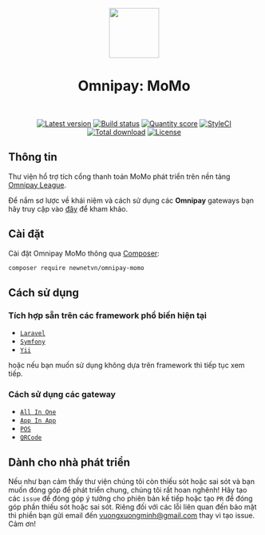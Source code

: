 <p align="center">
    <a href="https://momo.vn" target="_blank">
        <img src="https://avatars0.githubusercontent.com/u/36770798" height="100px">
    </a>
    <h1 align="center">Omnipay: MoMo</h1>
    <br>
    <p align="center">
    <a href="https://packagist.org/packages/phpviet/omnipay-momo"><img src="https://img.shields.io/packagist/v/phpviet/omnipay-momo.svg?style=flat-square" alt="Latest version"></a>
    <a href="https://travis-ci.org/phpviet/omnipay-momo"><img src="https://img.shields.io/travis/phpviet/omnipay-momo/master.svg?style=flat-square" alt="Build status"></a>
    <a href="https://scrutinizer-ci.com/g/phpviet/omnipay-momo"><img src="https://img.shields.io/scrutinizer/g/phpviet/omnipay-momo.svg?style=flat-square" alt="Quantity score"></a>
    <a href="https://styleci.io/repos/189053576"><img src="https://styleci.io/repos/189053576/shield?branch=master" alt="StyleCI"></a>
    <a href="https://packagist.org/packages/phpviet/omnipay-momo"><img src="https://img.shields.io/packagist/dt/phpviet/omnipay-momo.svg?style=flat-square" alt="Total download"></a>
    <a href="https://packagist.org/packages/phpviet/omnipay-momo"><img src="https://img.shields.io/packagist/l/phpviet/omnipay-momo.svg?style=flat-square" alt="License"></a>
    </p>
</p>

## Thông tin

Thư viện hổ trợ tích cổng thanh toán MoMo phát triển trên nền tảng [Omnipay League](https://github.com/thephpleague/omnipay).

Để nắm sơ lược về khái niệm và cách sử dụng các **Omnipay** gateways bạn hãy truy cập vào [đây](https://omnipay.thephpleague.com/) 
để kham khảo.

## Cài đặt

Cài đặt Omnipay MoMo thông qua [Composer](https://getcomposer.org):

```bash
composer require newnetvn/omnipay-momo
```
## Cách sử dụng

### Tích hợp sẵn trên các framework phổ biến hiện tại

- [`Laravel`](https://github.com/phpviet/laravel-omnipay)
- [`Symfony`](https://github.com/phpviet/symfony-omnipay)
- [`Yii`](https://github.com/phpviet/yii-omnipay)

hoặc nếu bạn muốn sử dụng không dựa trên framework thì tiếp tục xem tiếp.

### Cách sử dụng các gateway

- [`All In One`](docs/AllInOne.md)
- [`App In App`](docs/AppInApp.md)
- [`POS`](docs/POS.md)
- [`QRCode`](docs/QRCode.md)

## Dành cho nhà phát triển

Nếu như bạn cảm thấy thư viện chúng tôi còn thiếu sót hoặc sai sót và bạn muốn đóng góp để phát triển chung, 
chúng tôi rất hoan nghênh! Hãy tạo các `issue` để đóng góp ý tưởng cho phiên bản kế tiếp hoặc tạo `PR` 
để đóng góp phần thiếu sót hoặc sai sót. Riêng đối với các lỗi liên quan đến bảo mật thì phiền bạn gửi email đến
vuongxuongminh@gmail.com thay vì tạo issue. Cảm ơn!
